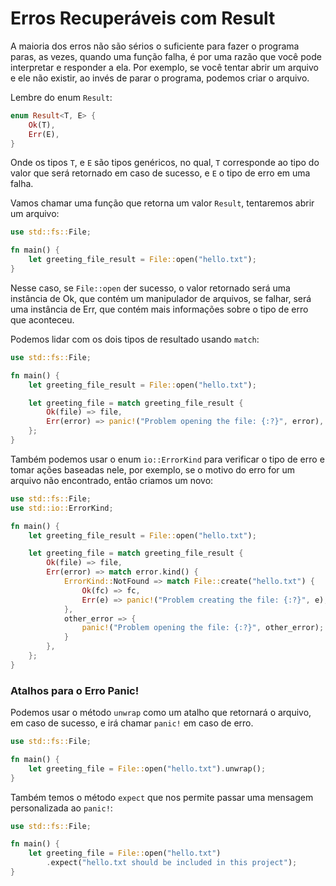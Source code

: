 
# Erros Recuperáveis com Result

A maioria dos erros não são sérios o suficiente para fazer o programa paras, as vezes, quando uma função falha, é por uma razão que você pode interpretar e responder a ela. Por exemplo, se você tentar abrir um arquivo e ele não existir, ao invés de parar o programa, podemos criar o arquivo. 

Lembre do enum ```Result```:

```rust
enum Result<T, E> {
    Ok(T),
    Err(E),
}
```

Onde os tipos ```T```, e ```E``` são tipos genéricos, no qual, ```T``` corresponde ao tipo do valor que será retornado em caso de sucesso, e ```E``` o tipo de erro em uma falha. 

Vamos chamar uma função que retorna um valor ```Result```, tentaremos abrir um arquivo:

```rust 
use std::fs::File;

fn main() {
    let greeting_file_result = File::open("hello.txt");
}
```

Nesse caso, se ```File::open``` der sucesso, o valor retornado será uma instância de Ok, que contém um manipulador de arquivos, se falhar, será uma instância de Err, que contém mais informações sobre o tipo de erro que aconteceu. 

Podemos lidar com os dois tipos de resultado usando ```match```:

```rust
use std::fs::File;

fn main() {
    let greeting_file_result = File::open("hello.txt");

    let greeting_file = match greeting_file_result {
        Ok(file) => file,
        Err(error) => panic!("Problem opening the file: {:?}", error),
    };
}
```

Também podemos usar o enum ```io::ErrorKind``` para verificar o tipo de erro e tomar ações baseadas nele, por exemplo, se o motivo do erro for um arquivo não encontrado, então criamos um novo:

```rust
use std::fs::File;
use std::io::ErrorKind;

fn main() {
    let greeting_file_result = File::open("hello.txt");

    let greeting_file = match greeting_file_result {
        Ok(file) => file,
        Err(error) => match error.kind() {
            ErrorKind::NotFound => match File::create("hello.txt") {
                Ok(fc) => fc,
                Err(e) => panic!("Problem creating the file: {:?}", e),
            },
            other_error => {
                panic!("Problem opening the file: {:?}", other_error);
            }
        },
    };
}
```


### Atalhos para o Erro Panic! 

Podemos usar o método ```unwrap``` como um atalho que retornará o arquivo, em caso de sucesso, e irá chamar ```panic!``` em caso de erro. 

```rust
use std::fs::File;

fn main() {
    let greeting_file = File::open("hello.txt").unwrap();
}
```

Também temos o método ```expect``` que nos permite passar uma mensagem personalizada ao ```panic!```:

```rust
use std::fs::File;

fn main() {
    let greeting_file = File::open("hello.txt")
        .expect("hello.txt should be included in this project");
}
```





